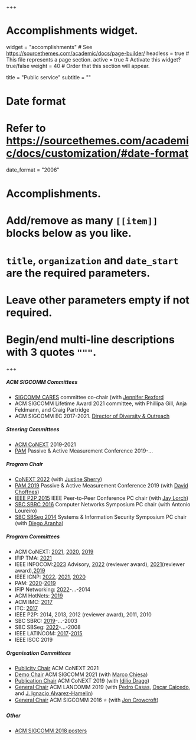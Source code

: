 +++
# Accomplishments widget.
widget = "accomplishments"  # See https://sourcethemes.com/academic/docs/page-builder/
headless = true  # This file represents a page section.
active = true  # Activate this widget? true/false
weight = 40  # Order that this section will appear.

title = "Public service"
subtitle = ""

# Date format
#   Refer to https://sourcethemes.com/academic/docs/customization/#date-format
date_format = "2006"

# Accomplishments.
#   Add/remove as many `[[item]]` blocks below as you like.
#   `title`, `organization` and `date_start` are the required parameters.
#   Leave other parameters empty if not required.
#   Begin/end multi-line descriptions with 3 quotes `"""`.

+++

##### ACM SIGCOMM Committees

- [SIGCOMM CARES](http://www.sigcomm.org/content/committee-aid-reporting-discrimination-and-harassment-policy-violations) committee co-chair (with [Jennifer Rexford](https://www.cs.princeton.edu/~jrex/)
- ACM SIGCOMM Lifetime Award 2021 committee, with Phillipa Gill, Anja Feldmann, and Craig Partridge
- ACM SIGCOMM EC 2017-2021. [Director of Diversity & Outreach](http://www.sigcomm.org/about/people/)

##### Steering Committees
- [ACM CoNEXT](https://www.sigcomm.org/events/conext-conference) 2019-2021
- [PAM](https://pam2020.cs.uoregon.edu/) Passive & Active Measurement Conference 2019-...

##### Program Chair
- [CoNEXT 2022](https://conferences.sigcomm.org/co-next/2022/#!/home) (with [Justine Sherry](https://www.justinesherry.com/))
- [PAM 2019](http://pam2019.niclabs.cl/index.html) Passive & Active Measurement Conference 2019 (with [David Choffnes](https://david.choffnes.com/))
- [IEEE P2P 2015](http://wan.poly.edu/p2p2015/) IEEE Peer-to-Peer Conference PC chair (with [Jay Lorch](https://www.microsoft.com/en-us/research/people/lorch/))
- [SBC SBRC 2016](http://www.sbrc2016.ufba.br/) Computer Networks Symposium PC chair (with Antonio Loureiro)
- [SBC SBSeg 2014](http://www.sbseg2014.dcc.ufmg.br/) Systems & Information Security Symposium PC chair (with [Diego Aranha](https://sites.google.com/site/dfaranha/))

##### Program Committees
- ACM CoNEXT: [2021](https://conferences2.sigcomm.org/co-next/2021/#!/home), [2020](https://conferences2.sigcomm.org/co-next/2020/#!/home), [2019](https://conferences2.sigcomm.org/co-next/2019/#!/home)
- IFIP TMA: [2021](https://tma.ifip.org/2021/)
- IEEE INFOCOM:[2023](https://infocom2023.ieee-infocom.org/committees/tpc-members) Advisory, [2022](https://infocom2022.ieee-infocom.org/tpc-members/) (reviewer award), [2021](https://infocom2021.ieee-infocom.org/committees/tpc-members)(reviewer award),[2019](https://infocom2019.ieee-infocom.org/committee/tpc-members)
- IEEE ICNP: [2022](https://icnp22.cs.ucr.edu/), [2021](https://icnp21.cs.ucr.edu/), [2020](https://icnp20.cs.ucr.edu/)
- PAM: [2020](https://pam2020.cs.uoregon.edu/)-[2019](http://pam2019.niclabs.cl/index.html)
- IFIP Networking: [2022](https://networking.ifip.org/2022/)-...-2014
- ACM HotNets: [2019](http://conferences.sigcomm.org/hotnets/2019/)
- ACM IMC: [2017](https://conferences.sigcomm.org/imc/2017/) 
- ITC: [2017](https://archive.itc-conference.org/itc29/en/organization/area2.html)
- IEEE P2P: 2014, 2013, 2012 (reviewer award), 2011, 2010
- SBC SBRC: [2019](http://sbrc2019.sbc.org.br/en/)-...-2003
- SBC SBSeg: [2022](https://sbseg2022.inf.ufsm.br/en/)-...-2008
- IEEE LATINCOM: [2017](https://latincom2017.ieee-latincom.org/)-[2015](http://latincom2015.ieee-latincom.org/)
- IEEE ISCC 2019

##### Organisation Committees

- [Publicity Chair](https://conferences2.sigcomm.org/co-next/2021/#!/committee) ACM CoNEXT 2021
- [Demo Chair](http://conferences.sigcomm.org/sigcomm/2021/) ACM SIGCOMM 2021 (with [Marco Chiesa](https://marchiesa.bitbucket.io/))
- [Publication Chair](https://conferences2.sigcomm.org/co-next/2019/#!/home) ACM CoNEXT 2019 (with [Idilio Drago](https://sites.google.com/site/idiliod/))
- [General Chair](http://sbrc2019.sbc.org.br/en/lancomm-student-workshop-2019/) ACM LANCOMM 2019 (with [Pedro Casas](http://pcasas.info/), [Oscar Caicedo](http://artemisa.unicauca.edu.co/~omcaicedo/), and [J. Ignacio Alvarez-Hamelin](https://cnet.fi.uba.ar/ignacio.alvarez-hamelin/))
- [General Chair](http://conferences.sigcomm.org/sigcomm/2016/) ACM SIGCOMM 2016 :star: (with [Jon Crowcroft](https://www.cl.cam.ac.uk/~jac22/))

##### Other
- [ACM SIGCOMM 2018 posters](https://conferences.sigcomm.org/sigcomm/2018/cf-posters.html)

